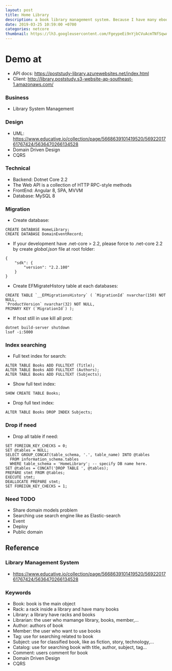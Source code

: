 ```yaml
---
layout: post
title: Home Library
description: a book library management system. Because I have many ebooks and paper books so I develop this site to hope that I can share books with everyone, I base on ideas like as Goodreads social and Zlibrary share ebooks online.
date: 2019-03-25 10:59:00 +0700
categories: netcore
thumbnail: https://lh3.googleusercontent.com/FgeypeEi9nYjbCVuAcmTNfSqwAxEmNhB8pJ5rWfQooWsPRtCwq4fDBObDZ_VKoMOJO91fbAPoRNAsn7HZC6NlPXFQQfsHKDrmEEJJ_E8Y2fi6aMQEPDQDHSFNp73EQDtnAA57HO08wh5aoS2sdw7On7G6j1RHQkybv4uQUxQe7haUbepb7JMln0sE4Bdxo2LHmfA3kOPPeR5Pq_gOFt4hPjXZHqeR7MrvkobB0RRCDvtQoslIuVA-5xJbgoX74xg2O9uwGrCkI5x3v9ccBbAI5vxTmiRhDjoWH5-RO_Bnr9uQy1K-NTFWJgpf95_XkAK70AK8qqUSYb5DV2rx97-FobjnZQanqeok7z4tduYo09QbPotr9S-LFjz1WDh4rTsR32-tPiWhSsth9LIc1bU8gmEOULQhpHQtBpdODN3hWKZeS2zhgt5WOFCLOolNy7HUsH-Ejv7n5p783tFqHkCtyAeN79zFJTUEhmEns9eNZVC2z4ZYFBAMU4mVKJiFlyT9jHzuWQWDgo8hG9u9YI_COKiFIDrhzUKyKs78zxtCRKivwH2qtSzEqtJjulGXCupHlfhnXHe2suf0VPQVQLGwvGCf4oj02wpq5KqU41ZTSqR3X2gJFRwjTVjA2oTF4tH-QuaGO2CLOXrD9MSFvylWl0rrWAKVDndqO8S4boGUCUEbN2S665PYKs=w999-h634-no
---
```


# Demo at
- API docs: https://poststudy-library.azurewebsites.net/index.html
- Client: http://library.poststudy.s3-website-ap-southeast-1.amazonaws.com/

### Business
- Library System Management

### Design
- UML: https://www.educative.io/collection/page/5668639101419520/5692201761767424/5636470266134528
- Domain Driven Design
- CQRS

### Technical
- Backend: Dotnet Core 2.2
- The Web API is a collection of HTTP RPC-style methods
- FrontEnd: Angular 8, SPA, MVVM
- Database: MySQL 8

### Migration
- Create database: 
```
CREATE DATABASE HomeLibrary;
CREATE DATABASE DomainEventRecord;
```

- If your development have .net-core > 2.2, please force to .net-core 2.2 by create *global.json* file at root folder:

```
{
    "sdk": {
        "version": "2.2.100"
    }
}
```

- Create EFMigrateHistory table at each databases:
```
CREATE TABLE `__EFMigrationsHistory` ( `MigrationId` nvarchar(150) NOT NULL, 
`ProductVersion` nvarchar(32) NOT NULL, 
PRIMARY KEY (`MigrationId`) );
```

- If host still in use kill all prot:
```
dotnet build-server shutdown 
lsof -i:5000
```

### Index searching
- Full text index for search: 
```
ALTER TABLE Books ADD FULLTEXT (Title);
ALTER TABLE Books ADD FULLTEXT (Authors);
ALTER TABLE Books ADD FULLTEXT (Subjects);
```

- Show full text index:
```
SHOW CREATE TABLE Books;
```

- Drop full text index:
```
ALTER TABLE Books DROP INDEX Subjects;
```

### Drop if need
- Drop all table if need:
```
SET FOREIGN_KEY_CHECKS = 0; 
SET @tables = NULL;
SELECT GROUP_CONCAT(table_schema, '.', table_name) INTO @tables
  FROM information_schema.tables 
  WHERE table_schema = 'HomeLibrary'; -- specify DB name here.
SET @tables = CONCAT('DROP TABLE ', @tables);
PREPARE stmt FROM @tables;
EXECUTE stmt;
DEALLOCATE PREPARE stmt;
SET FOREIGN_KEY_CHECKS = 1; 
```

### Need TODO
- Share domain models problem
- Searching use search engine like as Elastic-search
- Event
- Deploy
- Public domain

## Reference
### Library Management System
- https://www.educative.io/collection/page/5668639101419520/5692201761767424/5636470266134528

### Keywords
- Book: book is the main object
- Rack: a rack inside a library and have many books
- Library: a library have racks and books
- Librarian: the user who mamange library, books, member,...
- Author: authors of book
- Member: the user who want to use books
- Tag: use for searching related to book
- Subject: use for classified book, like as fiction, story, technology,...
- Catalog: use for searching book with title, author, subject, tag...
- Comment: users comment for book
- Domain Driven Design
- CQRS